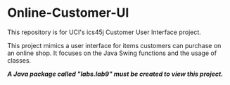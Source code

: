 # Online-Customer-UI

This repository is for UCI's ics45j Customer User Interface project.

This project mimics a user interface for items customers can purchase on an online shop.
It focuses on the Java Swing functions and the usage of classes.

***A Java package called "labs.lab9" must be created to view this project.***
